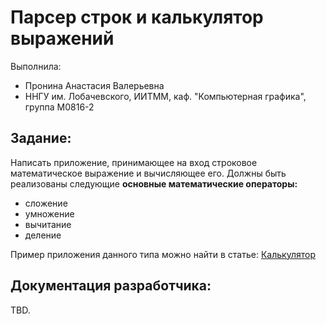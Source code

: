 # Парсер строк и калькулятор выражений


Выполнила:

- Пронина Анастасия Валерьевна
- ННГУ им. Лобачевского, ИИТММ, каф. "Компьютерная графика", группа М0816-2


## Задание:
 
Написать приложение, принимающее на вход строковое математическое выражение и вычисляющее его.
Должны быть реализованы следующие __основные математические операторы:__

+ cложение
+ умножение
+ вычитание
+ деление

Пример приложения данного типа можно найти в статье: [Калькулятор]


## Документация разработчика:

TBD. 


<!--LINKS-->
[Калькулятор]: https://en.wikipedia.org/wiki/Software_calculator

